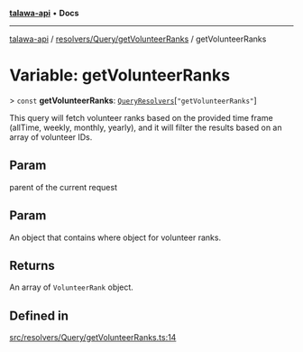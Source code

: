 [**talawa-api**](../../../../README.md) • **Docs**

***

[talawa-api](../../../../modules.md) / [resolvers/Query/getVolunteerRanks](../README.md) / getVolunteerRanks

# Variable: getVolunteerRanks

\> `const` **getVolunteerRanks**: [`QueryResolvers`](../../../../types/generatedGraphQLTypes/type-aliases/QueryResolvers.md)\[`"getVolunteerRanks"`\]

This query will fetch volunteer ranks based on the provided time frame (allTime, weekly, monthly, yearly),
and it will filter the results based on an array of volunteer IDs.

## Param

parent of the current request

## Param

An object that contains where object for volunteer ranks.

## Returns

An array of `VolunteerRank` object.

## Defined in

[src/resolvers/Query/getVolunteerRanks.ts:14](https://github.com/PalisadoesFoundation/talawa-api/blob/92443bb6a5ff3ed66457149a509401986a82e570/src/resolvers/Query/getVolunteerRanks.ts#L14)
